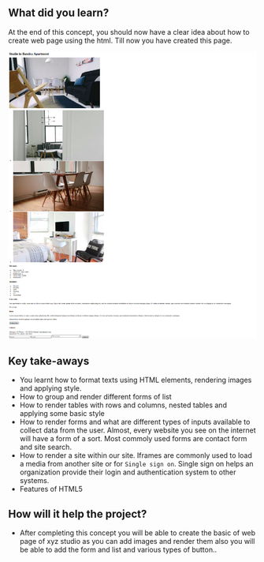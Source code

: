 ## What did you learn?

At the end of this concept, you should now have a clear idea about how to create web page using the html. Till now you have created this page.

![wrap_up](images/wrap_up.png)




## Key take-aways

- You learnt how to format texts using HTML elements, rendering images and applying style.
- How to group and render different forms of list
- How to render tables with rows and columns, nested tables and applying some basic style
- How to render forms and what are different types of inputs available to collect data from the user. Almost, every website you see on the internet will have a form of a sort. Most commoly used forms are contact form and site search. 
- How to render a site within our site. Iframes are commonly used to load a media from another site or for `Single sign on`. Single sign on helps an organization provide their login and authentication system to other systems.
- Features of HTML5



## How will it help the project?

- After completing this concept you will be able to create the basic of web page of xyz studio as you can add images and render them also you will be able to add the form and list and various types of button..